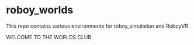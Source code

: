 # roboy_worlds
This repo contains various environments for roboy_simulation and RoboyVR

WELCOME TO THE WORLDS CLUB
